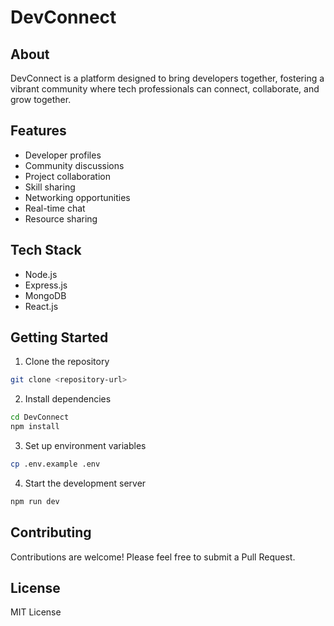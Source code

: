# DevConnect

## About
DevConnect is a platform designed to bring developers together, fostering a vibrant community where tech professionals can connect, collaborate, and grow together.

## Features
- Developer profiles
- Community discussions
- Project collaboration
- Skill sharing
- Networking opportunities
- Real-time chat
- Resource sharing

## Tech Stack
- Node.js
- Express.js
- MongoDB
- React.js

## Getting Started
1. Clone the repository
```bash
git clone <repository-url>
```

2. Install dependencies
```bash
cd DevConnect
npm install
```

3. Set up environment variables
```bash
cp .env.example .env
```

4. Start the development server
```bash
npm run dev
```

## Contributing
Contributions are welcome! Please feel free to submit a Pull Request.

## License
MIT License

